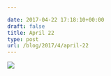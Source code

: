 ```yaml
---

date: 2017-04-22 17:18:10+00:00
draft: false
title: April 22
type: post
url: /blog/2017/4/april-22
---
```


![](/images/2017-04-22-20174april-22/image-asset.jpeg)

